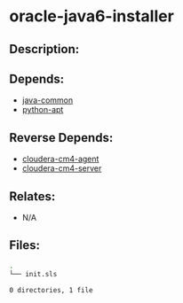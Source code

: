 # oracle-java6-installer

## Description:



## Depends:

  -  [java-common](salt/java-common)
  -  [python-apt](salt/python-apt)

## Reverse Depends:

  -  [cloudera-cm4-agent](salt/cloudera-cm4-agent)
  -  [cloudera-cm4-server](salt/cloudera-cm4-server)

## Relates:

  -  N/A

## Files:

```bash
.
└── init.sls

0 directories, 1 file
```
